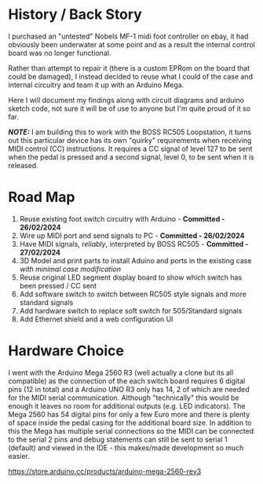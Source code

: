 # History / Back Story 

I purchased an "untested" Nobels MF-1 midi foot controller on ebay, it had obviously been underwater at some point and as a result the internal control board was no longer functional.

Rather than attempt to repair it (there is a custom EPRom on the board that could be damaged), I instead decided to reuse what I could of the case and internal circuitry and team it up with an Arduino Mega.

Here I will document my findings along with circuit diagrams and arduino sketch code, not sure it will be of use to anyone but I'm quite proud of it so far.

***NOTE:*** I am building this to work with the BOSS RC505 Loopstation, it turns out this particular device has its own "quirky" requirements when receiving MIDI control (CC) instructions. It requires a CC signal of level 127 to be sent when the pedal is pressed and a second signal, level 0, to be sent when it is released.

# Road Map
1. Reuse existing foot switch circuitry with Arduino - **Committed - 26/02/2024**
2. Wire up MIDI port and send signals to PC - **Committed - 26/02/2024**
3. Have MIDI signals, *reliably*, interpreted by BOSS RC505 - **Committed - 27/02/2024**
4. 3D Model and print parts to install Aduino and ports in the existing case *with minimal case modification*
5. Reuse original LED segment display board to show which switch has been pressed / CC sent
7. Add software switch to switch between RC505 style signals and more standard signals
8. Add hardware switch to replace soft switch for 505/Standard signals
9. Add Ethernet shield and a web configuration UI

# Hardware Choice

I went with the Arduino Mega 2560 R3 (well actually a clone but its all compatible) as the connection of the each switch board requires 6 digital pins (12 in total) and a Arduino UNO R3 only has 14, 2 of which are needed for the MIDI serial communication. Although "technically" this would be enough it leaves no room for additional outputs (e.g. LED indicators). The Mega 2560 has 54 digital pins for only a few Euro more and there is plenty of space inside the pedal casing for the additional board size. In addition to this the Mega has multiple serial connections so the MIDI can be connected to the serial 2 pins and debug statements can still be sent to serial 1 (default) and viewed in the IDE - this makes/made development so much easier.

https://store.arduino.cc/products/arduino-mega-2560-rev3
